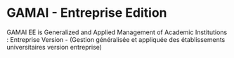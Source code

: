 # GAMAI - Entreprise Edition
GAMAI EE is Generalized and Applied Management of Academic Institutions : Entreprise Version - (Gestion généralisée et appliquée des établissements universitaires version entreprise)
